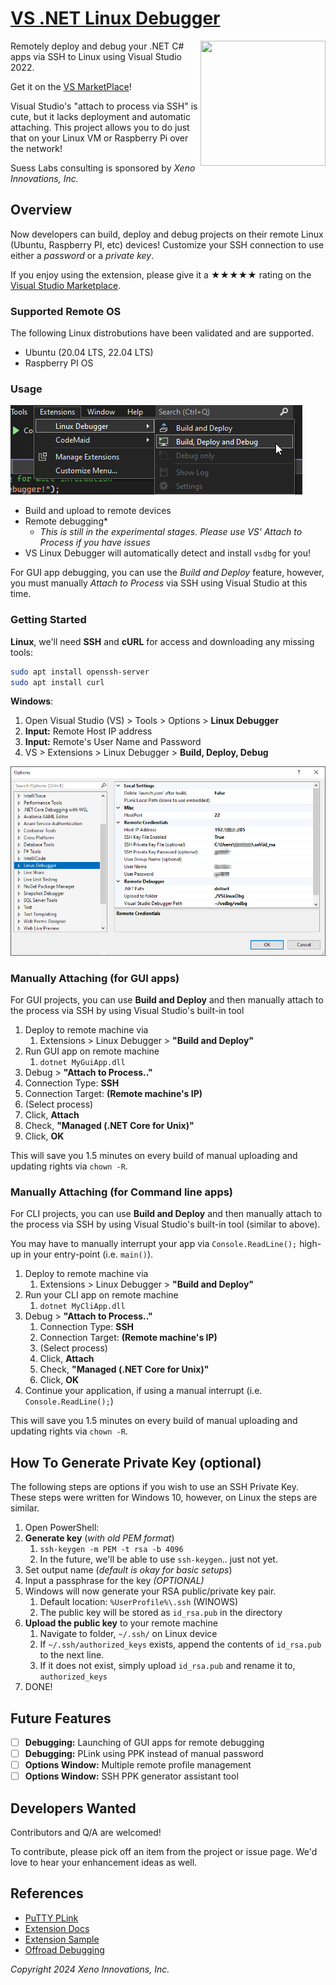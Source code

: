 # [VS .NET Linux Debugger](https://github.com/SuessLabs/VsLinuxDebug)

<image align="right" width="200" height="200" src="https://github.com/SuessLabs/VsLinuxDebug/blob/master/docs/TuxDebug.png" />

Remotely deploy and debug your .NET C# apps via SSH to Linux using Visual Studio 2022.

Get it on the [VS MarketPlace](https://marketplace.visualstudio.com/items?itemName=SuessLabs.VSLinuxDebugger)!

Visual Studio's "attach to process via SSH" is cute, but it lacks deployment and automatic attaching. This project allows you to do just that on your Linux VM or Raspberry Pi over the network!

Suess Labs consulting is sponsored by _Xeno Innovations, Inc._

## Overview

Now developers can build, deploy and debug projects on their remote Linux (Ubuntu, Raspberry PI, etc) devices! Customize your SSH connection to use either a _password_ or a _private key_.

If you enjoy using the extension, please give it a ★★★★★ rating on the [Visual Studio Marketplace](https://marketplace.visualstudio.com/items?itemName=SuessLabs.VSLinuxDebugger).

### Supported Remote OS

The following Linux distrobutions have been validated and are supported.

* Ubuntu (20.04 LTS, 22.04 LTS)
* Raspberry PI OS

### Usage

![VS Menu](docs/ScreenShot-MenuItems.png)

* Build and upload to remote devices
* Remote debugging*
  * _This is still in the experimental stages. Please use VS' Attach to Process if you have issues_
* VS Linux Debugger will automatically detect and install `vsdbg` for you!

For GUI app debugging, you can use the _Build and Deploy_ feature, however, you must manually _Attach to Process_ via SSH using Visual Studio at this time.

### Getting Started

**Linux**, we'll need **SSH** and **cURL** for access and downloading any missing tools:

```bash
sudo apt install openssh-server
sudo apt install curl
```

**Windows**:

1. Open Visual Studio (VS) > Tools > Options > **Linux Debugger**
2. **Input:** Remote Host IP address
3. **Input:** Remote's User Name and Password
4. VS > Extensions > Linux Debugger > **Build, Deploy, Debug**

![Tools Options](docs/ScreenShot-ToolsOptions.png)

### Manually Attaching (for GUI apps)

For GUI projects, you can use **Build and Deploy** and then manually attach to the process via SSH by using Visual Studio's built-in tool

1. Deploy to remote machine via
   1. Extensions > Linux Debugger > **"Build and Deploy"**
2. Run GUI app on remote machine
   1. `dotnet MyGuiApp.dll`
3. Debug > **"Attach to Process.."**
4. Connection Type: **SSH**
5. Connection Target: **(Remote machine's IP)**
6. (Select process)
7. Click, **Attach**
8. Check, **"Managed (.NET Core for Unix)"**
9. Click, **OK**

This will save you 1.5 minutes on every build of manual uploading and updating rights via `chown -R`.

### Manually Attaching (for Command line apps)

For CLI projects, you can use **Build and Deploy** and then manually attach to the process via SSH by using Visual Studio's built-in tool (similar to above).

You may have to manually interrupt your app via `Console.ReadLine();` high-up in your entry-point (i.e. `main()`).

1. Deploy to remote machine via
   1. Extensions > Linux Debugger > **"Build and Deploy"**
2. Run your CLI app on remote machine
   1. `dotnet MyCliApp.dll`
3. Debug > **"Attach to Process.."**
   1. Connection Type: **SSH**
   2. Connection Target: **(Remote machine's IP)**
   3. (Select process)
   4. Click, **Attach**
   5. Check, **"Managed (.NET Core for Unix)"**
   6. Click, **OK**
4. Continue your application, if using a manual interrupt (i.e. `Console.ReadLine();`)

This will save you 1.5 minutes on every build of manual uploading and updating rights via `chown -R`.

## How To Generate Private Key (optional)

The following steps are options if you wish to use an SSH Private Key. These steps were written for Windows 10, however, on Linux the steps are similar.

1. Open PowerShell:
2. **Generate key** (_with old PEM format_)
   1. `ssh-keygen -m PEM -t rsa -b 4096`
   2. In the future, we'll be able to use `ssh-keygen`.. just not yet.
3. Set output name (_default is okay for basic setups_)
4. Input a passphrase for the key _(OPTIONAL)_
5. Windows will now generate your RSA public/private key pair.
   1. Default location: `%UserProfile%\.ssh` (WINOWS)
   2. The public key will be stored as `id_rsa.pub` in the directory
6. **Upload the public key** to your remote machine
   1. Navigate to folder, `~/.ssh/` on Linux device
   2. If `~/.ssh/authorized_keys` exists, append the contents of `id_rsa.pub` to the next line.
   3. If it does not exist, simply upload `id_rsa.pub` and rename it to, `authorized_keys`
7. DONE!

## Future Features

* [ ] **Debugging:** Launching of GUI apps for remote debugging
* [ ] **Debugging:** PLink using PPK instead of manual password
* [ ] **Options Window:** Multiple remote profile management
* [ ] **Options Window:** SSH PPK generator assistant tool

## Developers Wanted

Contributors and Q/A are welcomed!

To contribute, please pick off an item from the project or issue page. We'd love to hear your enhancement ideas as well.

## References

* [PuTTY PLink](http://www.chiark.greenend.org.uk/~sgtatham/putty/download.html)
* [Extension Docs](https://docs.microsoft.com/en-us/visualstudio/extensibility/creating-a-settings-category?view=vs-2022)
* [Extension Sample](https://github.com/microsoft/VSSDK-Extensibility-Samples/tree/master/Options)
* [Offroad Debugging](https://github.com/Microsoft/MIEngine/wiki/Offroad-Debugging-of-.NET-Core-on-Linux---OSX-from-Visual-Studio)


_Copyright 2024 Xeno Innovations, Inc._
